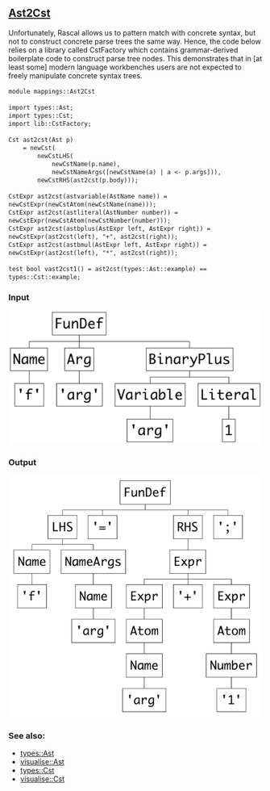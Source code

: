 ## [Ast2Cst](https://github.com/grammarware/bx-parsing/blob/master/src/mappings/Ast2Cst.rsc)

Unfortunately, Rascal allows us to pattern match with concrete syntax, but not to construct
concrete parse trees the same way. Hence, the code below relies on a library called
CstFactory which contains grammar-derived boilerplate code to construct parse tree nodes.
This demonstrates that in [at least some] modern language workbenches
users are not expected to freely manipulate concrete syntax trees.

```
module mappings::Ast2Cst

import types::Ast;
import types::Cst;
import lib::CstFactory;

Cst ast2cst(Ast p)
    = newCst(
        newCstLHS(
            newCstName(p.name),
            newCstNameArgs([newCstName(a) | a <- p.args])),
        newCstRHS(ast2cst(p.body))); 

CstExpr ast2cst(astvariable(AstName name)) = newCstExpr(newCstAtom(newCstName(name))); 
CstExpr ast2cst(astliteral(AstNumber number)) = newCstExpr(newCstAtom(newCstNumber(number)));
CstExpr ast2cst(astbplus(AstExpr left, AstExpr right)) = newCstExpr(ast2cst(left), "+", ast2cst(right));
CstExpr ast2cst(astbmul(AstExpr left, AstExpr right)) = newCstExpr(ast2cst(left), "*", ast2cst(right));

test bool vast2cst1() = ast2cst(types::Ast::example) == types::Cst::example;
```

### Input

![Input](https://github.com/grammarware/bx-parsing/raw/master/img/Ast.png)

### Output

![Output](https://github.com/grammarware/bx-parsing/raw/master/img/Cst.png)

### See also:
* [types::Ast](https://github.com/grammarware/bx-parsing/blob/master/src/types/Ast.rsc)
* [visualise::Ast](https://github.com/grammarware/bx-parsing/blob/master/src/visualise/Ast.rsc)
* [types::Cst](https://github.com/grammarware/bx-parsing/blob/master/src/types/Cst.rsc)
* [visualise::Cst](https://github.com/grammarware/bx-parsing/blob/master/src/visualise/Cst.rsc)
